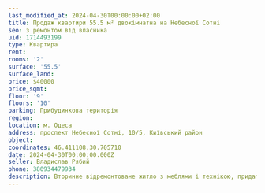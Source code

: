 ```yaml
---
last_modified_at: 2024-04-30T00:00:00+02:00
title: Продаж квартири 55.5 м² двокімнатна на Небесної Сотні
seo: з ремонтом від власника
uid: 1714493199
type: Квартира
rent:
rooms: '2'
surface: '55.5'
surface_land:
price: $40000
price_sqmt:
floor: '9'
floors: '10'
parking: Прибудинкова територія
region:
location: м. Одеса
address: проспект Небесної Сотні, 10/5, Київський район
object:
coordinates: 46.411108,30.705710
date: 2024-04-30T00:00:00.000Z
seller: Владислав Рябий
phone: 380934479934
description: Вторинне відремонтоване житло з меблями і технікою, придатне і готове для проживання
---
```

